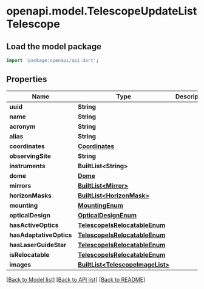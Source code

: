 # openapi.model.TelescopeUpdateListTelescope

## Load the model package
```dart
import 'package:openapi/api.dart';
```

## Properties
Name | Type | Description | Notes
------------ | ------------- | ------------- | -------------
**uuid** | **String** |  | 
**name** | **String** |  | 
**acronym** | **String** |  | [optional] 
**alias** | **String** |  | [optional] 
**coordinates** | [**Coordinates**](Coordinates.md) |  | [optional] 
**observingSite** | **String** |  | 
**instruments** | **BuiltList&lt;String&gt;** |  | 
**dome** | [**Dome**](Dome.md) |  | [optional] 
**mirrors** | [**BuiltList&lt;Mirror&gt;**](Mirror.md) |  | [optional] 
**horizonMasks** | [**BuiltList&lt;HorizonMask&gt;**](HorizonMask.md) |  | [optional] 
**mounting** | [**MountingEnum**](MountingEnum.md) |  | [optional] 
**opticalDesign** | [**OpticalDesignEnum**](OpticalDesignEnum.md) |  | [optional] 
**hasActiveOptics** | [**TelescopeIsRelocatableEnum**](TelescopeIsRelocatableEnum.md) |  | [optional] 
**hasAdaptativeOptics** | [**TelescopeIsRelocatableEnum**](TelescopeIsRelocatableEnum.md) |  | [optional] 
**hasLaserGuideStar** | [**TelescopeIsRelocatableEnum**](TelescopeIsRelocatableEnum.md) |  | [optional] 
**isRelocatable** | [**TelescopeIsRelocatableEnum**](TelescopeIsRelocatableEnum.md) |  | [optional] 
**images** | [**BuiltList&lt;TelescopeImageList&gt;**](TelescopeImageList.md) |  | 

[[Back to Model list]](../README.md#documentation-for-models) [[Back to API list]](../README.md#documentation-for-api-endpoints) [[Back to README]](../README.md)


